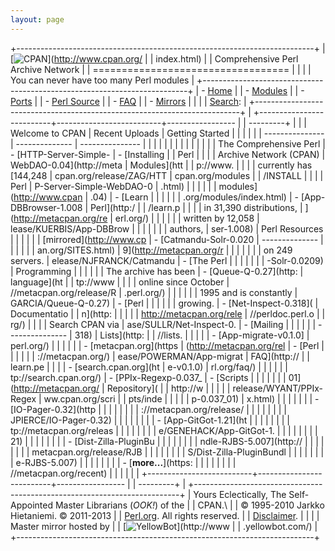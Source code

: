 ```yaml
---
layout: page
---
```


+--------------------------------------------------------------------------+
| [![CPAN](http://www.cpan.org/misc/images/cpan.png)](http://www.cpan.org/ |
| index.html)                                                              |
| Comprehensive Perl Archive Network                                       |
| ==================================                                       |
|                                                                          |
| You can never have too many Perl modules                                 |
+--------------------------------------------------------------------------+
| -   [Home](http://www.cpan.org/index.html)                               |
| -   [Modules](http://www.cpan.org/modules/index.html)                    |
| -   [Ports](http://www.cpan.org/ports/index.html)                        |
| -   [Perl Source](http://www.cpan.org/src/README.html)                   |
| -   [FAQ](http://www.cpan.org/misc/cpan-faq.html)                        |
| -   [Mirrors](http://www.cpan.org/SITES.html)                            |
|                                                                          |
| [Search](https://metacpan.org/):                                         |
+--------------------------------------------------------------------------+
| +--------------------------+--------------------------+----------------- |
| ---------+                                                               |
| | Welcome to CPAN          | Recent Uploads           | Getting Started  |
|          |                                                               |
| | ---------------          | --------------           | ---------------  |
|          |                                                               |
| |                          |                          |                  |
|          |                                                               |
| | The Comprehensive Perl   | -   [HTTP-Server-Simple- | -   [Installing  |
| Perl     |                                                               |
| | Archive Network (CPAN)   | WebDAO-0.04](http://meta |     Modules](htt |
| p://www. |                                                               |
| | currently has [144,248   | cpan.org/release/ZAG/HTT | cpan.org/modules |
| /INSTALL |                                                               |
| | Perl                     | P-Server-Simple-WebDAO-0 | .html)           |
|          |                                                               |
| | modules](http://www.cpan | .04)                     | -   [Learn       |
|          |                                                               |
| | .org/modules/index.html) | -   [App-DBBrowser-1.008 |     Perl](http:/ |
| /learn.p |                                                               |
| | in 31,390 distributions, | ](http://metacpan.org/re | erl.org/)        |
|          |                                                               |
| | written by 12,058        | lease/KUERBIS/App-DBBrow |                  |
|          |                                                               |
| | authors,                 | ser-1.008)               | Perl Resources   |
|          |                                                               |
| | [mirrored](http://www.cp | -   [Catmandu-Solr-0.020 | --------------   |
|          |                                                               |
| | an.org/SITES.html)       | 9](http://metacpan.org/r |                  |
|          |                                                               |
| | on 249 servers.          | elease/NJFRANCK/Catmandu | -   [The Perl    |
|          |                                                               |
| |                          | -Solr-0.0209)            |     Programming  |
|          |                                                               |
| | The archive has been     | -   [Queue-Q-0.27](http: |     language](ht |
| tp://www |                                                               |
| | online since October     | //metacpan.org/release/R | .perl.org/)      |
|          |                                                               |
| | 1995 and is constantly   | GARCIA/Queue-Q-0.27)     | -   [Perl        |
|          |                                                               |
| | growing.                 | -   [Net-Inspect-0.318]( |     Documentatio |
| n](http: |                                                               |
| |                          | http://metacpan.org/rele | //perldoc.perl.o |
| rg/)     |                                                               |
| | Search CPAN via          | ase/SULLR/Net-Inspect-0. | -   [Mailing     |
|          |                                                               |
| | ---------------          | 318)                     |     Lists](http: |
| //lists. |                                                               |
| |                          | -   [App-migrate-v0.1.0] | perl.org/)       |
|          |                                                               |
| | -   [metacpan.org](https | (http://metacpan.org/rel | -   [Perl        |
|          |                                                               |
| | ://metacpan.org/)        | ease/POWERMAN/App-migrat |     FAQ](http:// |
| learn.pe |                                                               |
| | -   [search.cpan.org](ht | e-v0.1.0)                | rl.org/faq/)     |
|          |                                                               |
| | tp://search.cpan.org/)   | -   [PPIx-Regexp-0.037\_ | -   [Scripts     |
|          |                                                               |
| |                          | 01](http://metacpan.org/ |     Repository]( |
| http://w |                                                               |
| |                          | release/WYANT/PPIx-Regex | ww.cpan.org/scri |
| pts/inde |                                                               |
| |                          | p-0.037_01)              | x.html)          |
|          |                                                               |
| |                          | -   [IO-Pager-0.32](http |                  |
|          |                                                               |
| |                          | ://metacpan.org/release/ |                  |
|          |                                                               |
| |                          | JPIERCE/IO-Pager-0.32)   |                  |
|          |                                                               |
| |                          | -   [App-GitGot-1.21](ht |                  |
|          |                                                               |
| |                          | tp://metacpan.org/releas |                  |
|          |                                                               |
| |                          | e/GENEHACK/App-GitGot-1. |                  |
|          |                                                               |
| |                          | 21)                      |                  |
|          |                                                               |
| |                          | -   [Dist-Zilla-PluginBu |                  |
|          |                                                               |
| |                          | ndle-RJBS-5.007](http:// |                  |
|          |                                                               |
| |                          | metacpan.org/release/RJB |                  |
|          |                                                               |
| |                          | S/Dist-Zilla-PluginBundl |                  |
|          |                                                               |
| |                          | e-RJBS-5.007)            |                  |
|          |                                                               |
| |                          | -   [**more...**](https: |                  |
|          |                                                               |
| |                          | //metacpan.org/recent)   |                  |
|          |                                                               |
| +--------------------------+--------------------------+----------------- |
| ---------+                                                               |
+--------------------------------------------------------------------------+
| Yours Eclectically, The Self-Appointed Master Librarians (*OOK!*) of the |
| CPAN.\                                                                   |
|  © 1995-2010 Jarkko Hietaniemi. © 2011-2013                              |
| [Perl.org](http://www.perl.org). All rights reserved.                    |
| [Disclaimer](http://www.cpan.org/disclaimer.html).                       |
|                                                                          |
| Master mirror hosted by                                                  |
| [![YellowBot](http://www.cpan.org/misc/images/yellowbot.png)](http://www |
| .yellowbot.com/)                                                         |
+--------------------------------------------------------------------------+



